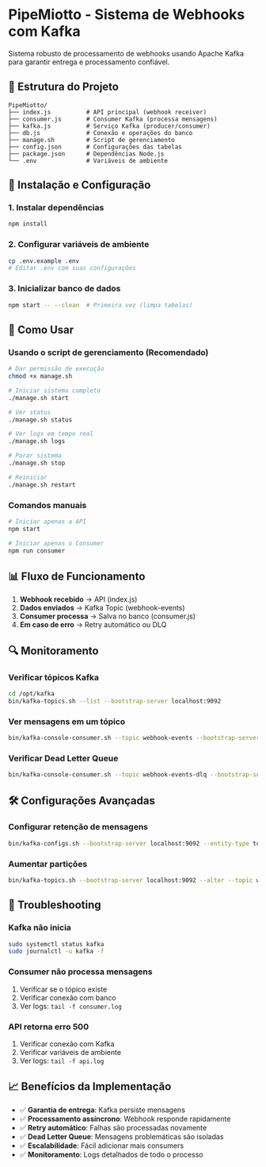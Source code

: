 # PipeMiotto - Sistema de Webhooks com Kafka

Sistema robusto de processamento de webhooks usando Apache Kafka para garantir entrega e processamento confiável.

## 📁 Estrutura do Projeto

```
PipeMiotto/
├── index.js          # API principal (webhook receiver)
├── consumer.js       # Consumer Kafka (processa mensagens)
├── kafka.js          # Serviço Kafka (producer/consumer)
├── db.js             # Conexão e operações do banco
├── manage.sh         # Script de gerenciamento
├── config.json       # Configurações das tabelas
├── package.json      # Dependências Node.js
└── .env              # Variáveis de ambiente
```

## 🚀 Instalação e Configuração

### 1. Instalar dependências
```bash
npm install
```

### 2. Configurar variáveis de ambiente
```bash
cp .env.example .env
# Editar .env com suas configurações
```

### 3. Inicializar banco de dados
```bash
npm start -- --clean  # Primeira vez (limpa tabelas)
```

## 🔧 Como Usar

### Usando o script de gerenciamento (Recomendado)
```bash
# Dar permissão de execução
chmod +x manage.sh

# Iniciar sistema completo
./manage.sh start

# Ver status
./manage.sh status

# Ver logs em tempo real
./manage.sh logs

# Parar sistema
./manage.sh stop

# Reiniciar
./manage.sh restart
```

### Comandos manuais
```bash
# Iniciar apenas a API
npm start

# Iniciar apenas o Consumer
npm run consumer
```

## 📊 Fluxo de Funcionamento

1. **Webhook recebido** → API (index.js)
2. **Dados enviados** → Kafka Topic (webhook-events)
3. **Consumer processa** → Salva no banco (consumer.js)
4. **Em caso de erro** → Retry automático ou DLQ

## 🔍 Monitoramento

### Verificar tópicos Kafka
```bash
cd /opt/kafka
bin/kafka-topics.sh --list --bootstrap-server localhost:9092
```

### Ver mensagens em um tópico
```bash
bin/kafka-console-consumer.sh --topic webhook-events --bootstrap-server localhost:9092 --from-beginning
```

### Verificar Dead Letter Queue
```bash
bin/kafka-console-consumer.sh --topic webhook-events-dlq --bootstrap-server localhost:9092 --from-beginning
```

## 🛠️ Configurações Avançadas

### Configurar retenção de mensagens
```bash
bin/kafka-configs.sh --bootstrap-server localhost:9092 --entity-type topics --entity-name webhook-events --alter --add-config retention.ms=604800000
```

### Aumentar partições
```bash
bin/kafka-topics.sh --bootstrap-server localhost:9092 --alter --topic webhook-events --partitions 6
```

## 🚨 Troubleshooting

### Kafka não inicia
```bash
sudo systemctl status kafka
sudo journalctl -u kafka -f
```

### Consumer não processa mensagens
1. Verificar se o tópico existe
2. Verificar conexão com banco
3. Ver logs: `tail -f consumer.log`

### API retorna erro 500
1. Verificar conexão com Kafka
2. Verificar variáveis de ambiente
3. Ver logs: `tail -f api.log`

## 📈 Benefícios da Implementação

- ✅ **Garantia de entrega**: Kafka persiste mensagens
- ✅ **Processamento assíncrono**: Webhook responde rapidamente
- ✅ **Retry automático**: Falhas são processadas novamente
- ✅ **Dead Letter Queue**: Mensagens problemáticas são isoladas
- ✅ **Escalabilidade**: Fácil adicionar mais consumers
- ✅ **Monitoramento**: Logs detalhados de todo o processo